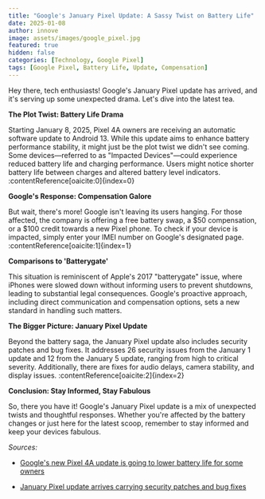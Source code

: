 ```yaml
---
title: "Google's January Pixel Update: A Sassy Twist on Battery Life"
date: 2025-01-08
author: innove
image: assets/images/google_pixel.jpg
featured: true
hidden: false
categories: [Technology, Google Pixel]
tags: [Google Pixel, Battery Life, Update, Compensation]
---
```


Hey there, tech enthusiasts! Google's January Pixel update has arrived, and it's serving up some unexpected drama. Let's dive into the latest tea.

**The Plot Twist: Battery Life Drama**

Starting January 8, 2025, Pixel 4A owners are receiving an automatic software update to Android 13. While this update aims to enhance battery performance stability, it might just be the plot twist we didn't see coming. Some devices—referred to as "Impacted Devices"—could experience reduced battery life and charging performance. Users might notice shorter battery life between charges and altered battery level indicators. :contentReference[oaicite:0]{index=0}

**Google's Response: Compensation Galore**

But wait, there's more! Google isn't leaving its users hanging. For those affected, the company is offering a free battery swap, a $50 compensation, or a $100 credit towards a new Pixel phone. To check if your device is impacted, simply enter your IMEI number on Google's designated page. :contentReference[oaicite:1]{index=1}

**Comparisons to 'Batterygate'**

This situation is reminiscent of Apple's 2017 "batterygate" issue, where iPhones were slowed down without informing users to prevent shutdowns, leading to substantial legal consequences. Google's proactive approach, including direct communication and compensation options, sets a new standard in handling such matters.

**The Bigger Picture: January Pixel Update**

Beyond the battery saga, the January Pixel update also includes security patches and bug fixes. It addresses 26 security issues from the January 1 update and 12 from the January 5 update, ranging from high to critical severity. Additionally, there are fixes for audio delays, camera stability, and display issues. :contentReference[oaicite:2]{index=2}

**Conclusion: Stay Informed, Stay Fabulous**

So, there you have it! Google's January Pixel update is a mix of unexpected twists and thoughtful responses. Whether you're affected by the battery changes or just here for the latest scoop, remember to stay informed and keep your devices fabulous.

*Sources:*

- [Google's new Pixel 4A update is going to lower battery life for some owners](https://www.theverge.com/2025/1/7/24338566/google-pixel-4a-battery-stability-replacement-reduced-capacity)

- [January Pixel update arrives carrying security patches and bug fixes](https://www.phonearena.com/news/pixel-update-bug-fixes-security-patches_id166405)
